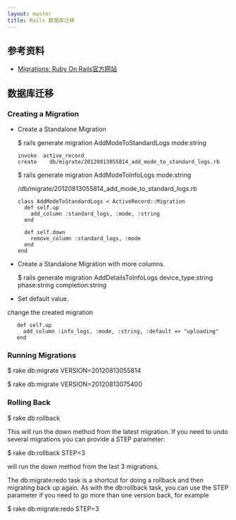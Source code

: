 ```yaml
---
layout: master
title: Rails 数据库迁移
---
```


## 参考资料

* [Migrations: Ruby On Rails官方网站](http://guides.rubyonrails.org/migrations.html#creating-a-migration)

## 数据库迁移


### Creating a Migration

* Create a Standalone Migration

    $ rails generate migration AddModeToStandardLogs mode:string

      invoke  active_record
      create    db/migrate/20120813055814_add_mode_to_standard_logs.rb


   $ rails generate migration AddModeToInfoLogs mode:string

    /db/migrate/20120813055814_add_mode_to_standard_logs.rb

      class AddModeToStandardLogs < ActiveRecord::Migration
        def self.up
          add_column :standard_logs, :mode, :string
        end
      
        def self.down
          remove_column :standard_logs, :mode
        end
      end

* Create a Standalone Migration with more columns.

    $ rails generate migration AddDetailsToInfoLogs device_type:string phase:string completion:string

* Set default value.

change the created migration

       def self.up
         add_column :info_logs, :mode, :string, :default => "uploading"
       end



### Running Migrations

$ rake db:migrate VERSION=20120813055814

$ rake db:migrate VERSION=20120813075400

### Rolling Back

$ rake db:rollback

This will run the down method from the latest migration. If you need to undo several migrations you can provide a STEP parameter:

$ rake db:rollback STEP=3

will run the down method from the last 3 migrations.

The db:migrate:redo task is a shortcut for doing a rollback and then migrating back up again. As with the db:rollback task, you can use the STEP parameter if you need to go more than one version back, for example

$ rake db:migrate:redo STEP=3